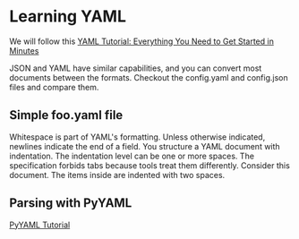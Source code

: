 # Learning YAML

We will follow this [YAML Tutorial: Everything You Need to Get Started in Minutes](https://www.cloudbees.com/blog/yaml-tutorial-everything-you-need-get-started)

JSON and YAML have similar capabilities, and you can convert most documents between the formats. Checkout the config.yaml and config.json files and compare them.

## Simple foo.yaml file

Whitespace is part of YAML's formatting. Unless otherwise indicated, newlines indicate the end of a field. You structure a YAML document with indentation. The indentation level can be one or more spaces. The specification forbids tabs because tools treat them differently. Consider this document. The items inside are indented with two spaces.

## Parsing with PyYAML 

[PyYAML Tutorial](https://python.land/data-processing/python-yaml)

